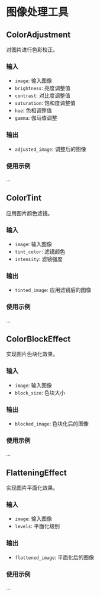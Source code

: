 # 图像处理工具

## ColorAdjustment
对图片进行色彩校正。

### 输入
- `image`: 输入图像
- `brightness`: 亮度调整值
- `contrast`: 对比度调整值
- `saturation`: 饱和度调整值
- `hue`: 色相调整值
- `gamma`: 伽马值调整

### 输出
- `adjusted_image`: 调整后的图像

### 使用示例
...

## ColorTint
应用图片颜色滤镜。

### 输入
- `image`: 输入图像
- `tint_color`: 滤镜颜色
- `intensity`: 滤镜强度

### 输出
- `tinted_image`: 应用滤镜后的图像

### 使用示例
...

## ColorBlockEffect
实现图片色块化效果。

### 输入
- `image`: 输入图像
- `block_size`: 色块大小

### 输出
- `blocked_image`: 色块化后的图像

### 使用示例
...

## FlatteningEffect
实现图片平面化效果。

### 输入
- `image`: 输入图像
- `levels`: 平面化级别

### 输出
- `flattened_image`: 平面化后的图像

### 使用示例
...